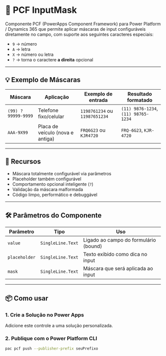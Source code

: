 # 🎯 PCF InputMask

Componente PCF (PowerApps Component Framework) para Power Platform / Dynamics 365 que permite aplicar máscaras de input configuráveis diretamente no campo, com suporte aos seguintes caracteres especiais:

- `9` → número
- `A` → letra
- `X` → número ou letra
- `?` → torna o caractere **a direita** opcional

---

## 💡 Exemplo de Máscaras

| Máscara            | Aplicação                        | Exemplo de entrada            | Resultado formatado                 |
| ------------------ | -------------------------------- | ----------------------------- | ----------------------------------- |
| `(99) ?99999-9999` | Telefone fixo/celular            | `1198761234` ou `11987651234` | `(11) 9876-1234`, `(11) 98765-1234` |
| `AAA-9X99`         | Placa de veículo (nova e antiga) | `FRQ6G23` ou `KJR4720`        | `FRQ-6G23`, `KJR-4720`              |

---

## 🚀 Recursos

- Máscara totalmente configurável via parâmetros
- Placeholder também configurável
- Comportamento opcional inteligente (`?`)
- Validação da máscara malformada
- Código limpo, performático e debuggável

---

## 🛠️ Parâmetros do Componente

| Parâmetro     | Tipo              | Uso                                   |
| ------------- | ----------------- | ------------------------------------- |
| `value`       | `SingleLine.Text` | Ligado ao campo do formulário (bound) |
| `placeholder` | `SingleLine.Text` | Texto exibido como dica no input      |
| `mask`        | `SingleLine.Text` | Máscara que será aplicada ao input    |

---

## 📦 Como usar

### 1. Crie a Solução no Power Apps

Adicione este controle a uma solução personalizada.

### 2. Publique com o Power Platform CLI

```bash
pac pcf push --publisher-prefix seuPrefixo
```
